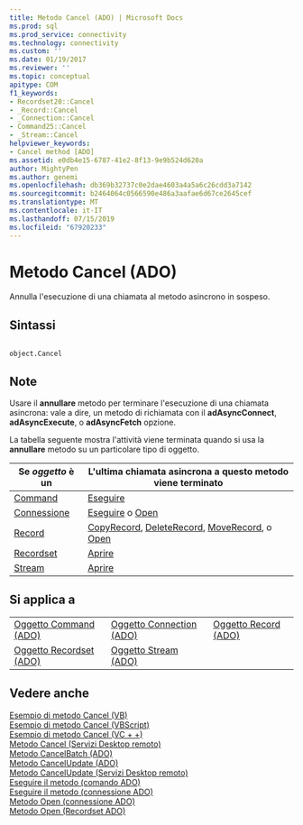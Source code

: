 ```yaml
---
title: Metodo Cancel (ADO) | Microsoft Docs
ms.prod: sql
ms.prod_service: connectivity
ms.technology: connectivity
ms.custom: ''
ms.date: 01/19/2017
ms.reviewer: ''
ms.topic: conceptual
apitype: COM
f1_keywords:
- Recordset20::Cancel
- _Record::Cancel
- _Connection::Cancel
- Command25::Cancel
- _Stream::Cancel
helpviewer_keywords:
- Cancel method [ADO]
ms.assetid: e0db4e15-6787-41e2-8f13-9e9b524d620a
author: MightyPen
ms.author: genemi
ms.openlocfilehash: db369b32737c0e2dae4603a4a5a6c26cdd3a7142
ms.sourcegitcommit: b2464064c0566590e486a3aafae6d67ce2645cef
ms.translationtype: MT
ms.contentlocale: it-IT
ms.lasthandoff: 07/15/2019
ms.locfileid: "67920233"
---
```

# <a name="cancel-method-ado"></a>Metodo Cancel (ADO)
Annulla l'esecuzione di una chiamata al metodo asincrono in sospeso.  
  
## <a name="syntax"></a>Sintassi  
  
```  
  
object.Cancel  
```  
  
## <a name="remarks"></a>Note  
 Usare il **annullare** metodo per terminare l'esecuzione di una chiamata asincrona: vale a dire, un metodo di richiamata con il **adAsyncConnect**, **adAsyncExecute**, o **adAsyncFetch** opzione.  
  
 La tabella seguente mostra l'attività viene terminata quando si usa la **annullare** metodo su un particolare tipo di oggetto.  
  
|Se *oggetto* è un|L'ultima chiamata asincrona a questo metodo viene terminato|  
|----------------------|-------------------------------------------------------------|  
|[Command](../../../ado/reference/ado-api/command-object-ado.md)|[Eseguire](../../../ado/reference/ado-api/execute-method-ado-command.md)|  
|[Connessione](../../../ado/reference/ado-api/connection-object-ado.md)|[Eseguire](../../../ado/reference/ado-api/execute-method-ado-connection.md) o [Open](../../../ado/reference/ado-api/open-method-ado-connection.md)|  
|[Record](../../../ado/reference/ado-api/record-object-ado.md)|[CopyRecord](../../../ado/reference/ado-api/copyrecord-method-ado.md), [DeleteRecord](../../../ado/reference/ado-api/deleterecord-method-ado.md), [MoveRecord](../../../ado/reference/ado-api/moverecord-method-ado.md), o [Open](../../../ado/reference/ado-api/open-method-ado-record.md)|  
|[Recordset](../../../ado/reference/ado-api/recordset-object-ado.md)|[Aprire](../../../ado/reference/ado-api/open-method-ado-recordset.md)|  
|[Stream](../../../ado/reference/ado-api/stream-object-ado.md)|[Aprire](../../../ado/reference/ado-api/open-method-ado-stream.md)|  
  
## <a name="applies-to"></a>Si applica a  
  
||||  
|-|-|-|  
|[Oggetto Command (ADO)](../../../ado/reference/ado-api/command-object-ado.md)|[Oggetto Connection (ADO)](../../../ado/reference/ado-api/connection-object-ado.md)|[Oggetto Record (ADO)](../../../ado/reference/ado-api/record-object-ado.md)|  
|[Oggetto Recordset (ADO)](../../../ado/reference/ado-api/recordset-object-ado.md)|[Oggetto Stream (ADO)](../../../ado/reference/ado-api/stream-object-ado.md)||  
  
## <a name="see-also"></a>Vedere anche  
 [Esempio di metodo Cancel (VB)](../../../ado/reference/ado-api/cancel-method-example-vb.md)   
 [Esempio di metodo Cancel (VBScript)](../../../ado/reference/rds-api/cancel-method-example-vbscript.md)   
 [Esempio di metodo Cancel (VC + +)](../../../ado/reference/ado-api/cancel-method-example-vc.md)   
 [Metodo Cancel (Servizi Desktop remoto)](../../../ado/reference/rds-api/cancel-method-rds.md)   
 [Metodo CancelBatch (ADO)](../../../ado/reference/ado-api/cancelbatch-method-ado.md)   
 [Metodo CancelUpdate (ADO)](../../../ado/reference/ado-api/cancelupdate-method-ado.md)   
 [Metodo CancelUpdate (Servizi Desktop remoto)](../../../ado/reference/rds-api/cancelupdate-method-rds.md)   
 [Eseguire il metodo (comando ADO)](../../../ado/reference/ado-api/execute-method-ado-command.md)   
 [Eseguire il metodo (connessione ADO)](../../../ado/reference/ado-api/execute-method-ado-connection.md)   
 [Metodo Open (connessione ADO)](../../../ado/reference/ado-api/open-method-ado-connection.md)   
 [Metodo Open (Recordset ADO)](../../../ado/reference/ado-api/open-method-ado-recordset.md)
